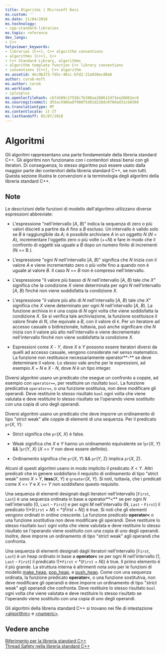 ```yaml
---
title: Algoritmi | Microsoft Docs
ms.custom: ''
ms.date: 11/04/2016
ms.technology:
- cpp-standard-libraries
ms.topic: reference
dev_langs:
- C++
helpviewer_keywords:
- libraries [C++], C++ algorithm conventions
- algorithms [C++], C++
- C++ Standard Library, algorithms
- algorithm template function C++ library conventions
- conventions [C++], C++ algorithm
ms.assetid: dec9b373-7d5c-46cc-b7d2-21a938ecd0a6
author: corob-msft
ms.author: corob
ms.workload:
- cplusplus
ms.openlocfilehash: c67a509c17558c7b388aa288612d73ea26062ec0
ms.sourcegitcommit: d55ac596ba8f908f5d91d228dc070dad31cb8360
ms.translationtype: MT
ms.contentlocale: it-IT
ms.lasthandoff: 05/07/2018
---
```

# <a name="algorithms"></a>Algoritmi

Gli algoritmi rappresentano una parte fondamentale della libreria standard C++. Gli algoritmi non funzionano con i contenitori stessi bensì con gli iteratori. Di conseguenza, lo stesso algoritmo può essere usato dalla maggior parte dei contenitori della libreria standard C++, se non tutti. Questa sezione illustra le convenzioni e la terminologia degli algoritmi della libreria standard C++.

## <a name="remarks"></a>Note

Le descrizioni delle funzioni di modello dell'algoritmo utilizzano diverse espressioni abbreviate:

- L'espressione "nell'intervallo [*A*, *B*)" indica la sequenza di zero o più valori discreti a partire da *A* fino a *B* escluso. Un intervallo è valido solo se *B* è raggiungibile da *A;* è possibile archiviare *A* in un oggetto *N* (*N* = *A*), incrementare l'oggetto zero o più volte (++*N*) e fare in modo che il confronto di oggetti sia uguale a *B* dopo un numero finito di incrementi (N == B *).*

- L'espressione "ogni *N* nell'intervallo [*A*, *B*)" significa che *N* inizia con il valore *A* e viene incrementato zero o più volte fino a quando non è uguale al valore *B*. Il caso *N* == *B* non è compreso nell'intervallo.

- L'espressione "il valore più basso di *N* nell'intervallo [*A*, *B*) tale che *X*" significa che la condizione *X* viene determinata per ogni *N* nell'intervallo [*A*, *B*) finché non viene soddisfatta la condizione *X*.

- L'espressione "il valore più alto di *N* nell'intervallo [*A*, *B*) tale che *X*" significa che *X* viene determinato per ogni *N* nell'intervallo [*A*, *B*). La funzione archivia in `K` una copia di *N* ogni volta che viene soddisfatta la condizione *X*. Se si verifica tale archiviazione, la funzione sostituisce il valore finale di *N*, che equivale a *B*, con il valore di `K`. Per un iteratore ad accesso casuale o bidirezionale, tuttavia, può anche significare che *N* inizia con il valore più alto nell'intervallo e viene decrementato nell'intervallo finché non viene soddisfatta la condizione *X*.

- Espressioni come *X* - *Y*, dove *X* e *Y* possono essere iteratori diversi da quelli ad accesso casuale, vengono considerate nel senso matematico. La funzione non restituisce necessariamente operator**-** se deve determinare il valore. Lo stesso vale anche per le espressioni, ad esempio *X* + *N* e *X* - *N*, dove *N* è un tipo integer.

Diversi algoritmi usano un predicato che esegue un confronto a coppie, ad esempio con `operator==`, per restituire un risultato `bool`. La funzione predicativa `operator==`, o una funzione sostituiva, non deve modificare gli operandi. Deve restituire lo stesso risultato `bool` ogni volta che viene valutata e deve restituire lo stesso risultato se l'operando viene sostituito con una copia di uno degli operandi.

Diversi algoritmi usano un predicato che deve imporre un ordinamento di tipo "strict weak" alle coppie di elementi di una sequenza. Per il predicato `pr`(*X*, *Y*):

- Strict significa che `pr`(*X*, *X*) è false.

- Weak significa che *X* e *Y* hanno un ordinamento equivalente se !`pr`(*X*, *Y*) && !`pr`(*Y*, *X*) (*X* == *Y* non deve essere definito).

- Ordinamento significa che `pr`(*X*, *Y*) && `pr`(*Y*, Z) implica `pr`(*X*, Z).

Alcuni di questi algoritmi usano in modo implicito il predicato *X* \< *Y*. Altri predicati che in genere soddisfano il requisito di ordinamento di tipo "strict weak" sono *X* > *Y*, **less**(*X*, *Y*) e `greater`(*X*, *Y*). Si noti, tuttavia, che i predicati come *X* \<= *Y* e *X* >= *Y* non soddisfano questo requisito.

Una sequenza di elementi designati dagli iteratori nell'intervallo [`First`, `Last`) è una sequenza ordinata in base a operator**<** se per ogni *N* nell'intervallo [0, `Last` - `First`) e per ogni *M* nell'intervallo (N, `Last` - `First`) il predicato !(\*(`First` + *M*) < \*(*First* + *N*)) è true. Si noti che gli elementi vengono ordinati in ordine crescente. La funzione predicato **operator<** o una funzione sostitutiva non deve modificare gli operandi. Deve restituire lo stesso risultato `bool` ogni volta che viene valutata e deve restituire lo stesso risultato se l'operando viene sostituito con una copia di uno degli operandi. Inoltre, deve imporre un ordinamento di tipo "strict weak" agli operandi che confronta.

Una sequenza di elementi designati dagli iteratori nell'intervallo [`First`, `Last`) è un heap ordinato in base a **operator<** se per ogni *N* nell'intervallo [1, `Last` - `First`) il predicato !(\*`First` < \*(`First` + *N*)) è true. Il primo elemento è il più grande. La struttura interna è altrimenti nota solo per le funzioni di modello [make_heap](../standard-library/algorithm-functions.md#make_heap), [pop_heap](../standard-library/algorithm-functions.md#pop_heap), e [push_heap](../standard-library/algorithm-functions.md#push_heap). Come con una sequenza ordinata, la funzione predicato **operator<**, o una funzione sostitutiva, non deve modificare gli operandi e deve imporre un ordinamento di tipo "strict weak" agli operandi che confronta. Deve restituire lo stesso risultato `bool` ogni volta che viene valutata e deve restituire lo stesso risultato se l'operando viene sostituito con una copia di uno degli operandi.

Gli algoritmi della libreria standard C++ si trovano nei file di intestazione [\<algorithm>](../standard-library/algorithm.md) e [\<numeric>](../standard-library/numeric.md).

## <a name="see-also"></a>Vedere anche

[Riferimento per la libreria standard C++](../standard-library/cpp-standard-library-reference.md)<br/>
[Thread Safety nella libreria standard C++](../standard-library/thread-safety-in-the-cpp-standard-library.md)<br/>
